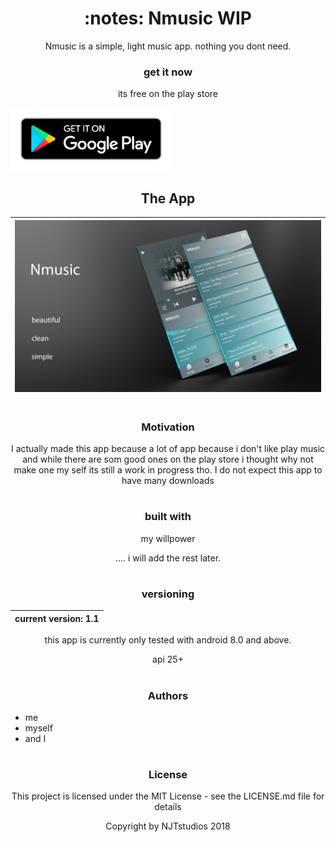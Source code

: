 <H1 align="center"> :notes: Nmusic     WIP </H1>
<p align= "center">
Nmusic is a simple, light music app.
nothing you dont need.
</p>


<H3 align="center">get it now </H3>


<p align="center"> its free on the play store</p>



<img src="https://github.com/NajdereT/Nmusic/blob/master/google-play-badge.png "  height="100" >


<H2 align="center">The App </H2>



 | ![Image description](https://github.com/NajdereT/Nmusic/blob/master/2-Screens-Dark-Nmusic.png)|
 |--|


#
<H3 align="center">Motivation</H3>
 

<p align="center">I actually made this app because a lot of app because i don't like play music and while there are som good ones
on the play store i thought why not make one my self its still a work in progress tho.
I do not expect this app to have many downloads </p>


#
<H3 align="center" >built with </H3>


<p align="center">my willpower</p>

<p align="center">.... i will add the rest later.</p>

#
<H3 align="center"> versioning </H3>


| current version: 1.1|
| --------------------|

<p align="center">this app is currently only tested with android 8.0 and above.</p>

<p align="center">api 25+</p>

#
<H3 align="center">Authors</H3>


- me
- myself 
- and I

#
<H3 align="center">License</H3>

<p align="center"> This project is licensed under the MIT License - see the LICENSE.md file for details </p>




<p align="center"> Copyright by NJTstudios 2018 </p>

#

